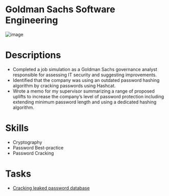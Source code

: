 # Goldman Sachs Software Engineering

![image](https://github.com/hhphu/InfoSec/assets/45286750/057b5933-2ac9-4545-b96e-8a97a9cb04fb)

# Descriptions
- Completed a job simulation as a Goldman Sachs governance analyst responsible for assessing IT security and suggesting improvements.
- Identified that the company was using an outdated password hashing algorithm by cracking passwords using Hashcat.
- Wrote a memo for my supervisor summarizing a range of proposed uplifts to increase the company’s level of password protection including extending minimum password length and using a dedicated hashing algorithm.

# Skills
- Cryptography
- Password Best-practice
- Password Cracking
  
# Tasks
- [Cracking leaked password database](Task.md)
